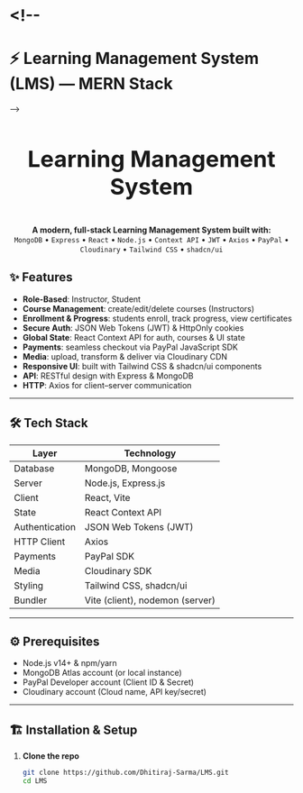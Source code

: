 # <!--

# ⚡ Learning Management System (LMS) — MERN Stack

-->

<div align="center">
  <h1 style="font-size:40px; font-weight:bold;">Learning Management System</h1>
  <br/>
  <strong>A modern, full-stack Learning Management System built with:</strong>
  <br/>
  <code>MongoDB</code> • <code>Express</code> • <code>React</code> • <code>Node.js</code> • <code>Context API</code> • <code>JWT</code> • <code>Axios</code> • <code>PayPal</code> • <code>Cloudinary</code> • <code>Tailwind CSS</code> • <code>shadcn/ui</code>
</div>

## ✨ Features

- **Role-Based**: Instructor, Student
- **Course Management**: create/edit/delete courses (Instructors)
- **Enrollment & Progress**: students enroll, track progress, view certificates
- **Secure Auth**: JSON Web Tokens (JWT) & HttpOnly cookies
- **Global State**: React Context API for auth, courses & UI state
- **Payments**: seamless checkout via PayPal JavaScript SDK
- **Media**: upload, transform & deliver via Cloudinary CDN
- **Responsive UI**: built with Tailwind CSS & shadcn/ui components
- **API**: RESTful design with Express & MongoDB
- **HTTP**: Axios for client–server communication

---

## 🛠️ Tech Stack

| Layer          | Technology                      |
| -------------- | ------------------------------- |
| Database       | MongoDB, Mongoose               |
| Server         | Node.js, Express.js             |
| Client         | React, Vite                     |
| State          | React Context API               |
| Authentication | JSON Web Tokens (JWT)           |
| HTTP Client    | Axios                           |
| Payments       | PayPal SDK                      |
| Media          | Cloudinary SDK                  |
| Styling        | Tailwind CSS, shadcn/ui         |
| Bundler        | Vite (client), nodemon (server) |

---

## ⚙️ Prerequisites

- Node.js v14+ & npm/yarn
- MongoDB Atlas account (or local instance)
- PayPal Developer account (Client ID & Secret)
- Cloudinary account (Cloud name, API key/secret)

---

## 🏗️ Installation & Setup

1. **Clone the repo**
   ```bash
   git clone https://github.com/Dhitiraj-Sarma/LMS.git
   cd LMS
   ```
